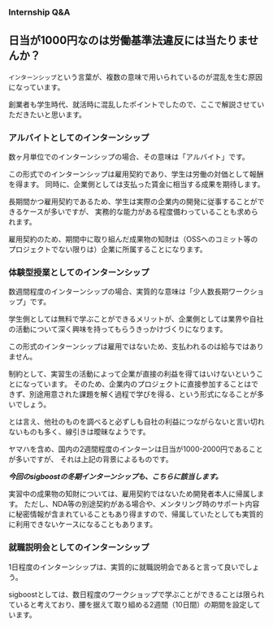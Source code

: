 ### Internship Q&A

## 日当が1000円なのは労働基準法違反には当たりませんか？

`インターンシップ`という言葉が、複数の意味で用いられているのが混乱を生む原因になっています。

創業者も学生時代、就活時に混乱したポイントでしたので、ここで解説させていただきたいと思います。

### アルバイトとしてのインターンシップ

数ヶ月単位でのインターンシップの場合、その意味は「アルバイト」です。

この形式でのインターンシップは雇用契約であり、学生は労働の対価として報酬を得ます。
同時に、企業側としては支払った賃金に相当する成果を期待します。

長期間かつ雇用契約であるため、学生は実際の企業内の開発に従事することができるケースが多いですが、
実務的な能力がある程度備わっていることも求められます。

雇用契約のため、期間中に取り組んだ成果物の知財は（OSSへのコミット等のプロジェクトでない限りは）企業に所属することになります。

### 体験型授業としてのインターンシップ

数週間程度のインターンシップの場合、実質的な意味は「少人数長期ワークショップ」です。

学生側としては無料で学ぶことができるメリットが、企業側としては業界や自社の活動について深く興味を持ってもらうきっかけづくりになります。

この形式のインターンシップは雇用ではないため、支払われるのは給与ではありません。

制約として、実習生の活動によって企業が直接の利益を得てはいけないということになっています。
そのため、企業内のプロジェクトに直接参加することはできず、別途用意された課題を解く過程で学びを得る、という形式になることが多いでしょう。

とは言え、他社のものを調べると必ずしも自社の利益につながらないと言い切れないものも多く、線引きは曖昧なようです。

ヤマハを含め、国内の2週間程度のインターンは日当が1000-2000円であることが多いですが、
それは上記の背景によるものです。

***今回のsigboostの冬期インターンシップも、こちらに該当します。***

実習中の成果物の知財については、雇用契約ではないため開発者本人に帰属します。
ただし、NDA等の別途契約がある場合や、メンタリング時のサポート内容に秘密情報が含まれていることもあり得ますので、帰属していたとしても実質的に利用できないケースになることもあります。


### 就職説明会としてのインターンシップ

1日程度のインターンシップは、実質的に就職説明会であると言って良いでしょう。

sigboostとしては、数日程度のワークショップで学ぶことができることは限られていると考えており、腰を据えて取り組める2週間（10日間）の期間を設定しています。



